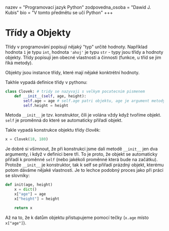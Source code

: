 nazev = "Programovací jazyk Python"
zodpovedna_osoba = "Dawid J. Kubis"
bio = "V tomto předmětu se učí Python"
+++
# Třídy a Objekty

Třídy v programování popisují nějaký "typ" určité hodnoty.
Například hodnota `1` je typu `int`, hodnota `'ahoj'` je typu `str` - typy jsou třídy a hodnoty objekty.
Třídy popisují jen obecné vlastnosti a činnosti (funkce, u tříd se jim říká metody).

Objekty jsou instance třídy, které mají nějaké konktrétní hodnoty.

Takhle vypadá definice třídy v pythonu:
```python
class Clovek: # tridy se nazyvaji s velkym pocatecnim pismenem
	def __init__(self, age, height):
		self.age = age # self.age patri objektu, age je argument metody
		self.height = height
```
Metoda `__init__` je tzv. konstruktor, čili je volána vždy když tvoříme objekt.
`self` je proměnná do které se automaticky přiřadí objekt.

Takle vypadá konstrukce objektu třídy člověk:
```python
x = Clovek(18, 180)
```
Je dobré si všimnout, že při konstrukci jsme dali metodě `__init__` jen dva argumenty, i když v definici bere tři.
To je proto, že objekt se automaticky přiřadí k proměnné `self` (nebo jakékoli proměnné která bude na začátku).
Protože `__init__` je konstruktor, tak k self se přiřadí prázdný objekt, kterému potom dáváme nějaké vlastnosti.
Je to lechce podobný proces jako při práci se slovníky:
```python
def init(age, height)
	x = dict()
	x["age"] = age
	x["height"] = height

	return x
```
Až na to, že k datům objektu přistupujeme pomocí tečky (`x.age` místo `x["age"]`).
